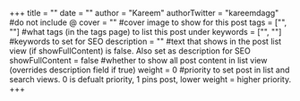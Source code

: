 +++
title = ""
date = ""
author = "Kareem" 
authorTwitter = "kareemdagg" #do not include @
cover = "" #cover image to show for this post
tags = ["", ""] #what tags (in the tags page) to list this post under
keywords = ["", ""] #keywords to set for SEO
description = "" #text that shows in the post list view (if showFullContent) is false. Also set as description for SEO
showFullContent = false #whether to show all post content in list view (overrides description field if true)
weight = 0 #priority to set post in list and search views. 0 is defualt priority, 1 pins post, lower weight = higher priority. 
+++
